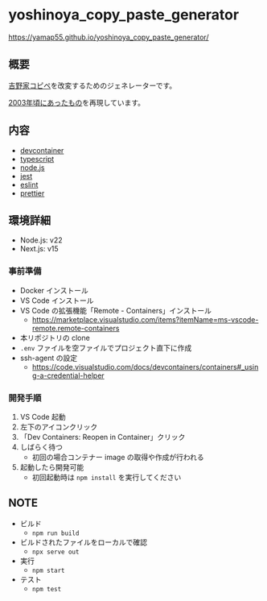 # yoshinoya_copy_paste_generator

https://yamap55.github.io/yoshinoya_copy_paste_generator/

## 概要

[吉野家コピペ](https://dic.nicovideo.jp/a/%E5%90%89%E9%87%8E%E5%AE%B6%E3%82%B3%E3%83%94%E3%83%9A)を改変するためのジェネレーターです。

[2003年頃にあったもの](https://web.archive.org/web/20031204210402/http://8931.com/yosinoya.php3)を再現しています。

## 内容

- [devcontainer](https://code.visualstudio.com/docs/remote/containers)
- [typescript](https://www.typescriptlang.org/)
- [node.js](https://nodejs.org/ja/)
- [jest](https://jestjs.io/ja/)
- [eslint](https://eslint.org/)
- [prettier](https://prettier.io/)

## 環境詳細

- Node.js: v22
- Next.js: v15

### 事前準備

- Docker インストール
- VS Code インストール
- VS Code の拡張機能「Remote - Containers」インストール
  - https://marketplace.visualstudio.com/items?itemName=ms-vscode-remote.remote-containers
- 本リポジトリの clone
- `.env` ファイルを空ファイルでプロジェクト直下に作成
- ssh-agent の設定
  - https://code.visualstudio.com/docs/devcontainers/containers#_using-a-credential-helper

### 開発手順

1. VS Code 起動
2. 左下のアイコンクリック
3. 「Dev Containers: Reopen in Container」クリック
4. しばらく待つ
   - 初回の場合コンテナー image の取得や作成が行われる
5. 起動したら開発可能
   - 初回起動時は `npm install` を実行してください

## NOTE

- ビルド
  - `npm run build`
- ビルドされたファイルをローカルで確認
  - `npx serve out`
- 実行
  - `npm start`
- テスト
  - `npm test`
